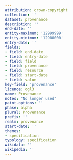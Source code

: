 ```yaml
---
attribution: crown-copyright
collection: ''
dataset: provenance
description: ''
end-date: ''
entity-maximum: '12999999'
entity-minimum: '12900000'
entry-date: ''
fields:
- field: end-date
- field: entry-date
- field: field
- field: provenance
- field: resource
- field: start-date
- field: value
key-field: 'provenance'
licence: ogl3
name: Provenance
notes: "No longer used"
paint-options: ''
phase: alpha
plural: Provenance
prefix: ''
realm: provenance
start-date: ''
themes:
- specification
typology: specification
wikidata: ''
wikipedia: ''
---
```


